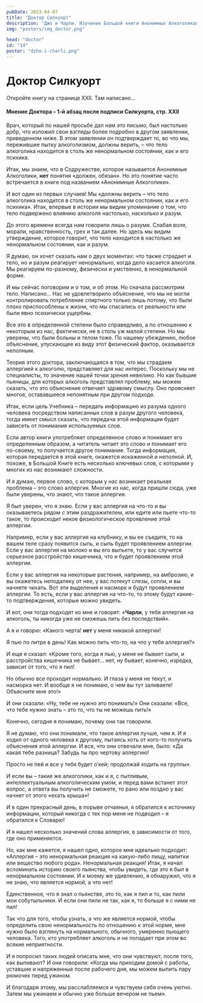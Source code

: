 ```yaml
---
pubDate: 2023-04-07
title: "Доктор Силкуорт"
description: "Джо и Чарли. Изучение Большой книги Анонимных Алкоголиков. (013)"
img: "posters/img_doctor.png"

head: "doctor"
id: "14"
poster: "dzho-i-charli.png"
---
```


# Доктор Силкуорт

Откройте книгу на странице XXII. Там написано…

#### Мнение Доктора – 1-й абзац после подписи Силкуорта, стр. XXII

Врач, который по нашей просьбе дал нам это письмо, был настолько добр, что изложил свои взгляды более подробно в другом заявлении, приведенном ниже. В этом заявлении он подтверждает то, во что мы, пережившие пытку алкоголизмом, должны верить, – что тело алкоголика находится в столь же ненормальном состоянии, как и его психика.

Итак, мы знаем, что в Содружестве, которое называется Анонимные Алкоголики, **нет** понятия «должен, обязан». Но это понятие часто встречается в книге под названием «Анонимные Алкоголики».

И вот один из первых случаев! Мы «должны верить – что тело алкоголика находится в столь же ненормальном состоянии, как и его психика».
Итак, впервые в истории мы видим упоминание о том, что тело подвержено влиянию алкоголя настолько, насколько и разум.

До этого времени всегда нам говорили лишь о разуме. Слабая воля, морали, нравственность, грех и так далее. Но здесь мы видим утверждение, которое говорит, что тело находится в настолько же ненормальном состоянии, как и разум.

Я думаю, он хочет сказать нам о двух моментах: что также страдает и тело, но и разум реагирует ненормально, когда дело касается алкоголя. Мы реагируем по-разному, физически и умственно, в ненормальной форме.

И мы сейчас поговорим и о том, и об этом. Но сначала рассмотрим тело. Написано…
Нас не удовлетворило объяснение, что мы не могли контролировать потребление спиртного только лишь потому, что были плохо приспособлены к жизни, что мы спасались от реальности или были явно психически ущербны.

Все это в определенной степени было справедливо, а по отношению к некоторым из нас, фактически, не в столь уж малой степени. Но мы уверены, что были больны и телом тоже. По нашему убеждению, любое объяснение, упускающее из виду этот физический фактор, оказывается неполным.

Теория этого доктора, заключающаяся в том, что мы страдаем аллергией к алкоголю, представляет для нас интерес. Поскольку мы не специалисты, то значение нашей точки зрения невелико. Но как бывшие пьяницы, для которых алкоголь представлял проблему, мы можем сказать, что это объяснение отвечает здравому смыслу. Оно проясняет многое, остававшееся непонятным при другом подходе.

Итак, если цель Учебника – передать информацию из разума одного человека посредством написанных слов в разум другого человека, тогда имеет смысл сказать, что передача этой информации будет зависеть от понимания используемых слов.

Если автор книги употребляет определенное слово и понимает его определенным образом, а читатель читает это слово и понимает его по-своему, то получается другое понимание. Тогда информация, которая передается в этой книге, окажется искаженной и неполной. И, похоже, в Большой Книге есть несколько ключевых слов, с которыми у многих из нас возникают сложности.

И я думаю, первое слово, с которым у нас возникает реальная проблема – это слово аллергия. Многие из нас, когда пришли сюда, уже были уверены, что знают, что такое аллергия.

Я был уверен, что я знаю. Если у вас аллергия на что-то и вы оказываетесь рядом с этим раздражителем, или едите или пьете что-то такое, то происходит некое физиологическое проявление этой аллергии.

Например, если у вас аллергия на клубнику, и вы ее съедите, то на вашем теле сразу появится сыпь, и сыпь будет проявлением аллергии. Если у вас аллергия на молоко и вы его выпьете, то у вас случится серьезное расстройство кишечника, что и будет проявлением этой аллергии.

Если у вас аллергия на некоторые растения, например, на амброзию, и вы окажетесь неподалеку от нее, у вас потекут слезы, сопли, и вы начнете чихать. Вот эти выделения и насморк и будут проявлением аллергии. То есть, если у вас аллергия на что-то, то этому будут какие-то подтверждения, которые можно увидеть.

И вот, они тогда подходят ко мне и говорят: «**Чарли**, у тебя аллергия на алкоголь, ты никогда уже не сможешь пить без последствий».

А я и говорю: «Какого черта! **нет** у меня никакой аллергии!

Я пью по литре в день! Как можно пить что-то, на что у тебя аллергия?»

И еще я сказал: «Кроме того, когда я пью, у меня не бывает сыпи, и расстройства кишечника не бывает… нет, ну бывает, конечно, изредка, зависит от того, что я пил!

Но обычно все проходит нормально. И глаза у меня не текут, и насморка нет. И вообще я не понимаю, о чем вы тут заливаете! Объясните мне это!»

И они сказали: «Ну, тебе не нужно это понимать!» Они сказали: «Все, что тебе нужно знать – это то, что ты не можешь пить!»

Конечно, сегодня я понимаю, почему они так говорили.

Я не думаю, что они понимали, что такое аллергия лучше, чем я. И я ходил от одного человека к другому, пытаясь хоть от кого-то получить объяснения этой аллергии. И все, что они отвечали мне, было: «Да какая тебе разница? Забудь ты про чертову аллергию!

Просто не пей и все у тебя будет о’кей; продолжай ходить на группы».

И если вы – такие же алкоголики, как и я, с пытливым, интеллектуальным алкоголическим умом, и перед вами встанет этот вопрос, а ответа вы получить не сможете, то рано или поздно у вас начнет от этого «ехать крыша»!

И в один прекрасный день, в порыве отчаянья, я обратился к источнику информации, который никогда с тех пор меня не подводил – я обратился к Словарю!

И я нашел несколько значений слова аллергия, в зависимости от того, где оно применяется.

Но, как мне кажется, я нашел одно, которое мне идеально подходит: «Аллергия – это ненормальная реакция на какую-либо пищу, напитки или вещество любого рода». Ненормальная реакция! Итак, я начал вспоминать историю своего пьянства, чтобы увидеть, где это я был в ненормальном состоянии. И к моему же удивлению, я обнаружил, что я не знаю, что является нормой, а что нет!

Единственное, что я знал о пьянстве, это то, как я пил и то, как пили мои собутыльники. И если они пили не так, как я, то больше я с ними не пил!

Так что для того, чтобы узнать, а что же является нормой, чтобы определить свою ненормальность по отношению к этой норме, мне нужно было взглянуть на нормального, обычного, умеренно пьющего человека. Того, кто употребляет алкоголь и не попадает при этом во всякие неприятности.

И я попросил таких людей описать мне, что они чувствуют, после того, как выпивают? И они говорили: «Когда мы приходим домой с работы, уставшие и напряженные после рабочего дня, мы можем выпить пару рюмочек перед ужином.

И благодаря этому, мы расслабляемся и чувствуем себя очень уютно. Затем мы ужинаем и обычно уже больше вечером не пьем».
